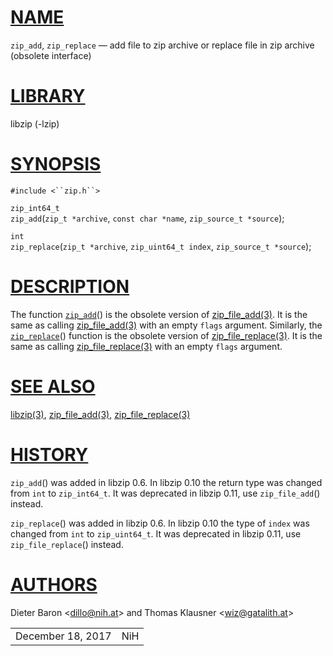 # [NAME](#NAME)

`zip_add`, `zip_replace` — add file to zip archive or replace file in
zip archive (obsolete interface)

# [LIBRARY](#LIBRARY)

libzip (-lzip)

# [SYNOPSIS](#SYNOPSIS)

`#include <``zip.h``>`

`zip_int64_t`  
`zip_add`(`zip_t *archive`, `const char *name`, `zip_source_t *source`);

`int`  
`zip_replace`(`zip_t *archive`, `zip_uint64_t index`,
`zip_source_t *source`);

# [DESCRIPTION](#DESCRIPTION)

The function [`zip_add`](#zip_add)() is the obsolete version of
[zip_file_add(3)](zip_file_add.md). It is the same as calling
[zip_file_add(3)](zip_file_add.md) with an empty `flags` argument.
Similarly, the [`zip_replace`](#zip_replace)() function is the obsolete
version of [zip_file_replace(3)](zip_file_replace.md). It is the same
as calling [zip_file_replace(3)](zip_file_replace.md) with an empty
`flags` argument.

# [SEE ALSO](#SEE_ALSO)

[libzip(3)](libzip.md), [zip_file_add(3)](zip_file_add.md),
[zip_file_replace(3)](zip_file_replace.md)

# [HISTORY](#HISTORY)

`zip_add`() was added in libzip 0.6. In libzip 0.10 the return type was
changed from `int` to `zip_int64_t`. It was deprecated in libzip 0.11,
use `zip_file_add`() instead.

`zip_replace`() was added in libzip 0.6. In libzip 0.10 the type of
`index` was changed from `int` to `zip_uint64_t`. It was deprecated in
libzip 0.11, use `zip_file_replace`() instead.

# [AUTHORS](#AUTHORS)

Dieter Baron \<[dillo@nih.at](mailto:dillo@nih.at)\> and Thomas Klausner
\<[wiz@gatalith.at](mailto:wiz@gatalith.at)\>

|                   |     |
|-------------------|-----|
| December 18, 2017 | NiH |
